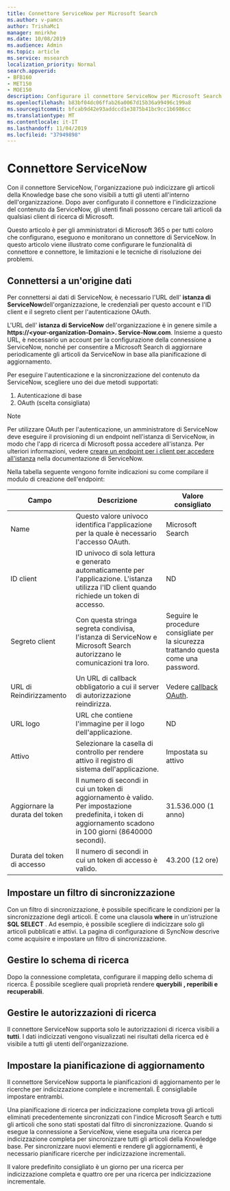 ```yaml
---
title: Connettore ServiceNow per Microsoft Search
ms.author: v-pamcn
author: TrishaMc1
manager: mnirkhe
ms.date: 10/08/2019
ms.audience: Admin
ms.topic: article
ms.service: mssearch
localization_priority: Normal
search.appverid:
- BFB160
- MET150
- MOE150
description: Configurare il connettore ServiceNow per Microsoft Search
ms.openlocfilehash: b83bf04dc06ffab26a0067d15b36a99496c199a8
ms.sourcegitcommit: bfcab9d42e93addccd1e3875b41bc9cc1b6986cc
ms.translationtype: MT
ms.contentlocale: it-IT
ms.lasthandoff: 11/04/2019
ms.locfileid: "37949898"
---
```

# <a name="servicenow-connector"></a>Connettore ServiceNow

Con il connettore ServiceNow, l'organizzazione può indicizzare gli articoli della Knowledge base che sono visibili a tutti gli utenti all'interno dell'organizzazione. Dopo aver configurato il connettore e l'indicizzazione del contenuto da ServiceNow, gli utenti finali possono cercare tali articoli da qualsiasi client di ricerca di Microsoft.  

Questo articolo è per gli amministratori di Microsoft 365 o per tutti coloro che configurano, eseguono e monitorano un connettore di ServiceNow. In questo articolo viene illustrato come configurare le funzionalità di connettore e connettore, le limitazioni e le tecniche di risoluzione dei problemi.

## <a name="connect-to-a-data-source"></a>Connettersi a un'origine dati
Per connettersi ai dati di ServiceNow, è necessario l'URL dell' **istanza di ServiceNow**dell'organizzazione, le credenziali per questo account e l'ID client e il segreto client per l'autenticazione OAuth.  

L'URL dell' **istanza di ServiceNow** dell'organizzazione è in genere simile a **https://&lt;your-organization-Domain>. Service-Now.com**. Insieme a questo URL, è necessario un account per la configurazione della connessione a ServiceNow, nonché per consentire a Microsoft Search di aggiornare periodicamente gli articoli da ServiceNow in base alla pianificazione di aggiornamento.

Per eseguire l'autenticazione e la sincronizzazione del contenuto da ServiceNow, scegliere uno dei due metodi supportati: 
1. Autenticazione di base 
2. OAuth (scelta consigliata)

> [!Note]
> Per utilizzare OAuth per l'autenticazione, un amministratore di ServiceNow deve eseguire il provisioning di un endpoint nell'istanza di ServiceNow, in modo che l'app di ricerca di Microsoft possa accedere all'istanza. Per ulteriori informazioni, vedere [creare un endpoint per i client per accedere all'istanza](https://docs.servicenow.com/bundle/newyork-platform-administration/page/administer/security/task/t_CreateEndpointforExternalClients.html) nella documentazione di ServiceNow.

Nella tabella seguente vengono fornite indicazioni su come compilare il modulo di creazione dell'endpoint:

**Campo** | **Descrizione** | **Valore consigliato**
--- | --- | ---
Name | Questo valore univoco identifica l'applicazione per la quale è necessario l'accesso OAuth. | Microsoft Search
ID client | ID univoco di sola lettura e generato automaticamente per l'applicazione. L'istanza utilizza l'ID client quando richiede un token di accesso. | ND
Segreto client | Con questa stringa segreta condivisa, l'istanza di ServiceNow e Microsoft Search autorizzano le comunicazioni tra loro. | Seguire le procedure consigliate per la sicurezza trattando questa come una password.
URL di Reindirizzamento | Un URL di callback obbligatorio a cui il server di autorizzazione reindirizza. | Vedere [callback OAuth](https://gcs.office.com/v1.0/admin/oauth/callback).
URL logo | URL che contiene l'immagine per il logo dell'applicazione. | ND
Attivo | Selezionare la casella di controllo per rendere attivo il registro di sistema dell'applicazione. | Impostata su attivo
Aggiornare la durata del token | Il numero di secondi in cui un token di aggiornamento è valido. Per impostazione predefinita, i token di aggiornamento scadono in 100 giorni (8640000 secondi). | 31.536.000 (1 anno)
Durata del token di accesso | Il numero di secondi in cui un token di accesso è valido. | 43.200 (12 ore)

## <a name="set-a-sync-filter"></a>Impostare un filtro di sincronizzazione 
Con un filtro di sincronizzazione, è possibile specificare le condizioni per la sincronizzazione degli articoli. È come una clausola **where** in un'istruzione **SQL SELECT** . Ad esempio, è possibile scegliere di indicizzare solo gli articoli pubblicati e attivi. La pagina di configurazione di SyncNow descrive come acquisire e impostare un filtro di sincronizzazione.

## <a name="manage-the-search-schema"></a>Gestire lo schema di ricerca
Dopo la connessione completata, configurare il mapping dello schema di ricerca. È possibile scegliere quali proprietà rendere **querybili** **, reperibili e** **recuperabili**.

## <a name="manage-search-permissions"></a>Gestire le autorizzazioni di ricerca
Il connettore ServiceNow supporta solo le autorizzazioni di ricerca visibili a **tutti**. I dati indicizzati vengono visualizzati nei risultati della ricerca ed è visibile a tutti gli utenti dell'organizzazione.
 
## <a name="set-the-refresh-schedule"></a>Impostare la pianificazione di aggiornamento 
Il connettore ServiceNow supporta le pianificazioni di aggiornamento per le ricerche per indicizzazione complete e incrementali. È consigliabile impostare entrambi.

Una pianificazione di ricerca per indicizzazione completa trova gli articoli eliminati precedentemente sincronizzati con l'indice Microsoft Search e tutti gli articoli che sono stati spostati dal filtro di sincronizzazione. Quando si esegue la connessione a ServiceNow, viene eseguita una ricerca per indicizzazione completa per sincronizzare tutti gli articoli della Knowledge base. Per sincronizzare nuovi elementi e rendere gli aggiornamenti, è necessario pianificare ricerche per indicizzazione incrementali.

Il valore predefinito consigliato è un giorno per una ricerca per indicizzazione completa e quattro ore per una ricerca per indicizzazione incrementale.
